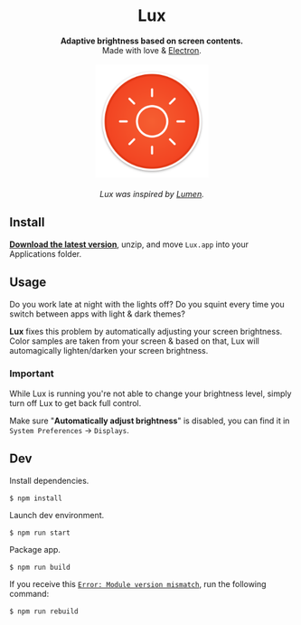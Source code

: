 <h1 align="center">Lux</h1>

<p align="center">
  <strong>Adaptive brightness based on screen contents.</strong></br>
  Made with love & <a href="http://electron.atom.io/">Electron</a>.</br></br>
  <a href="https://github.com/epilande/lux/releases/latest"><img height="200px" src="lux.png"/></a></br></br>
  <em>Lux was inspired by <a href="https://github.com/anishathalye/lumen">Lumen</a>.</em></br>
</p>


## Install
[**Download the latest version**](https://github.com/epilande/lux/releases/latest), unzip, and move `Lux.app` into your Applications folder.


## Usage
Do you work late at night with the lights off? Do you squint every time you
switch between apps with light & dark themes?

**Lux** fixes this problem by automatically adjusting your screen brightness.
Color samples are taken from your screen & based on that, Lux will automagically
lighten/darken your screen brightness.

### Important
While Lux is running you're not able to change your brightness level, simply
turn off Lux to get back full control.

Make sure "**Automatically adjust brightness**" is disabled, you can find it in `System Preferences` ->
`Displays`.


## Dev
Install dependencies.

```
$ npm install
```

Launch dev environment.

```
$ npm run start
```

Package app.

```
$ npm run build
```

If you receive this [`Error: Module version mismatch`](https://github.com/octalmage/robotjs/issues/244), run the following
command:

```
$ npm run rebuild
```
